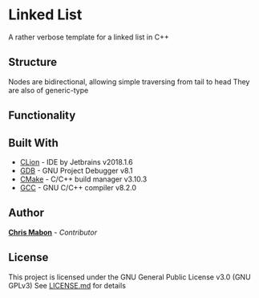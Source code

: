 # Linked List

A rather verbose template for a linked list in C++


## Structure

Nodes are bidirectional, allowing simple traversing from tail to head
They are also of generic-type


## Functionality




## Built With

* [CLion](https://www.jetbrains.com/clion/documentation/) -  IDE by Jetbrains v2018.1.6
* [GDB](https://www.gnu.org/software/gdb/documentation/) - GNU Project Debugger v8.1
* [CMake](https://cmake.org/documentation/) - C/C++ build manager v3.10.3
* [GCC](https://gcc.gnu.org/onlinedocs/) - GNU C/C++ compiler v8.2.0


## Author

**[Chris Mabon](https://github.com/chrismabon)** - *Contributor*


## License

This project is licensed under the GNU General Public License v3.0 (GNU GPLv3)
See [LICENSE.md](LICENSE.md) for details